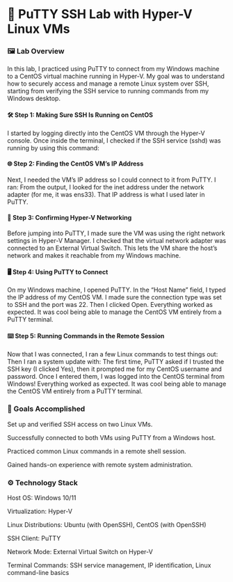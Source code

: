 # 🧪 PuTTY SSH Lab with Hyper-V Linux VMs
### 🖼️ Lab Overview
In this lab, I practiced using PuTTY to connect from my Windows machine to a CentOS virtual machine running in Hyper-V. My goal was to understand how to securely access and manage a remote Linux system over SSH, starting from verifying the SSH service to running commands from my Windows desktop.

#### 🛠️ Step 1: Making Sure SSH Is Running on CentOS
I started by logging directly into the CentOS VM through the Hyper-V console. Once inside the terminal, I checked if the SSH service (sshd) was running by using this command:

#### 🌐 Step 2: Finding the CentOS VM’s IP Address
Next, I needed the VM’s IP address so I could connect to it from PuTTY. I ran:
From the output, I looked for the inet address under the network adapter (for me, it was ens33). That IP address is what I used later in PuTTY.

#### 🧩 Step 3: Confirming Hyper-V Networking
Before jumping into PuTTY, I made sure the VM was using the right network settings in Hyper-V Manager. I checked that the virtual network adapter was connected to an External Virtual Switch. This lets the VM share the host’s network and makes it reachable from my Windows machine.

#### 🖥️ Step 4: Using PuTTY to Connect
On my Windows machine, I opened PuTTY. In the “Host Name” field, I typed the IP address of my CentOS VM. I made sure the connection type was set to SSH and the port was 22. Then I clicked Open.
Everything worked as expected. It was cool being able to manage the CentOS VM entirely from a PuTTY terminal.

#### ⌨️ Step 5: Running Commands in the Remote Session
Now that I was connected, I ran a few Linux commands to test things out:
Then I ran a system update with:
The first time, PuTTY asked if I trusted the SSH key (I clicked Yes), then it prompted me for my CentOS username and password. Once I entered them, I was logged into the CentOS terminal from Windows!
Everything worked as expected. It was cool being able to manage the CentOS VM entirely from a PuTTY terminal.

### 🏁 Goals Accomplished
Set up and verified SSH access on two Linux VMs.

Successfully connected to both VMs using PuTTY from a Windows host.

Practiced common Linux commands in a remote shell session.

Gained hands-on experience with remote system administration.

### ⚙️ Technology Stack
Host OS: Windows 10/11

Virtualization: Hyper-V

Linux Distributions: Ubuntu (with OpenSSH), CentOS (with OpenSSH)

SSH Client: PuTTY

Network Mode: External Virtual Switch on Hyper-V

Terminal Commands: SSH service management, IP identification, Linux command-line basics

